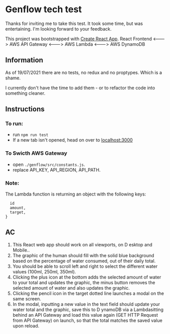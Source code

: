 # Genflow tech test

Thanks for inviting me to take this test.  It took some time, but was entertaining.
I'm looking forward to your feedback.

This project was bootstrapped with [Create React App](https://github.com/facebook/create-react-app).
React Frontend <---> AWS API Gateway <---> AWS Lambda <---> AWS DynamoDB

## Information

As of 19/07/2021 there are no tests, no redux and no proptypes.
Which is a shame.

I currently don't have the time to add them - or to refactor the code into something cleaner.

## Instructions 

### To run:
- run `npm run test`
- If a new tab isn't opened, head on over to [localhost:3000](http://localhost:3000)

### To Swicth AWS Gateway
- open `./genflow/src/constants.js`.
- replace API_KEY, API_REGION, API_PATH.

### Note: 
The Lambda function is returning an object with the following keys:
```{
  id
  amount,
  target,
}
```

## AC

1. This React web app should work on all viewports, on D​ esktop​ and ​Mobile​..
2. The graphic of the human should fill with the solid blue background based on the percentage of water consumed, out of their daily total.
3. You should be able to scroll left and right to select the different water values (100ml, 250ml, 350ml).
4. Clicking the plus icon at the bottom adds the selected amount of water to your total and updates the graphic, the minus button removes the selected amount of water and also updates the graphic.
5. Clicking the pencil icon in the target dotted line launches a modal on the same screen.
6. In the modal, inputting a new value in the text field should update your water total and the graphic, save this to D​ ynamoDB​ via a ​Lambda​ sitting behind an ​API Gateway​ and load this value again (​GET HTTP Request from API Gateway)​ on launch, so that the total matches the saved value upon reload.

